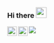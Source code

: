### Hi there <img src="https://media.giphy.com/media/hvRJCLFzcasrR4ia7z/giphy.gif" width="25px" height="25px"><br>

<a href="https://www.linkedin.com/in/sanskruti-p-6a24b5167/">
  <img align="left" alt="Sanskriti's LinkedIn" width="22px" src="https://raw.githubusercontent.com/peterthehan/peterthehan/master/assets/linkedin.svg" />
</a>
<a href="https://twitter.com/sanskritirp">
  <img align="left" alt="Sanskriti | Twitter" width="22px" src="https://raw.githubusercontent.com/peterthehan/peterthehan/master/assets/twitter.svg" />
</a>

![](https://visitor-badge.glitch.me/badge?page_id=SanskrutiRP.SanskrutiRP)<br>

<br>


<!--**SanskrutiRP/SanskrutiRP** is a ✨ _special_ ✨ repository because its `README.md` (this file) appears on your GitHub profile.



😄 Pronouns: She/Her

⚡ Fun fact: Can solve Rubik's Cube within 2 minutes


**Languages and Tools:**   
<img src="https://img.shields.io/badge/-HTML-E34F26?style=for-the-badge&labelColor=282828">
<img src="https://img.shields.io/badge/-CSS-1572B6?style=for-the-badge&labelColor=282828">
<img src="https://img.shields.io/badge/-JavaScript-F7DF1E?style=for-the-badge&labelColor=282828">
<img src="https://img.shields.io/badge/-Web3.js-F16822?style=for-the-badge&labelColor=282828">
<img src="https://img.shields.io/badge/-Solidity-363636?style=for-the-badge&labelColor=282828">
<img src="https://img.shields.io/badge/-C++-00599C?style=for-the-badge&labelColor=282828">
<img src="https://img.shields.io/badge/-Java-D0A384?style=for-the-badge&labelColor=282828">
<img src="https://img.shields.io/badge/-MongoDB-47A248?style=for-the-badge&labelColor=282828">
<img src="https://img.shields.io/badge/-MySQL-4479A1?style=for-the-badge&labelColor=282828">
<img src="https://img.shields.io/badge/-Git-F05032?style=for-the-badge&labelColor=282828">
<img src="https://img.shields.io/badge/-Docker-2496ED?style=for-the-badge&labelColor=282828">

📈 My GitHub Stats

<img src="https://github-readme-stats.vercel.app/api?username=SanskrutiRP&show_icons=true&theme=gotham" alt="sanskriti" />
  
[![GitHub Streak](http://github-readme-streak-stats.herokuapp.com?user=Sanskrutirp&date_format=M%20j%5B%2C%20Y%5D&theme=dark)](https://git.io/streak-stats)
